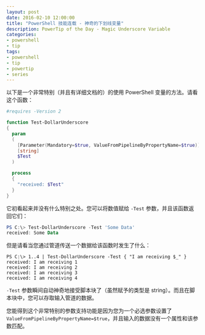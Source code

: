```yaml
---
layout: post
date: 2016-02-10 12:00:00
title: "PowerShell 技能连载 - 神奇的下划线变量"
description: PowerTip of the Day - Magic Underscore Variable
categories:
- powershell
- tip
tags:
- powershell
- tip
- powertip
- series
---
```

以下是一个非常特别（并且有详细文档的）的使用 PowerShell 变量的方法。请看这个函数：

```powershell
#requires -Version 2

function Test-DollarUnderscore
{
  param
  (
    [Parameter(Mandatory=$true, ValueFromPipelineByPropertyName=$true)]
    [string]
    $Test
  )

  process
  {
    "received: $Test"
  }
}
```

它初看起来并没有什么特别之处。您可以将数值赋给 `-Test` 参数，并且该函数返回它们：

```powershell
PS C:\> Test-DollarUnderscore -Test 'Some Data'
received: Some Data 
```

但是请看当您通过管道传送一个数据给该函数时发生了什么：

```shell
PS C:\> 1..4 | Test-DollarUnderscore -Test { "I am receiving $_" }
received: I am receiving 1
received: I am receiving 2
received: I am receiving 3
received: I am receiving 4 
```

`-Test` 参数瞬间自动神奇地接受脚本块了（虽然赋予的类型是 string）。而且在脚本块中，您可以存取输入管道的数据。

您能得到这个非常特别的参数支持功能是因为您为一个必选参数设置了 `ValueFromPipelineByPropertyName=$true`，并且输入的数据没有一个属性和该参数匹配。

<!--本文国际来源：[Magic Underscore Variable](http://community.idera.com/powershell/powertips/b/tips/posts/magic-underscore-variable)-->
